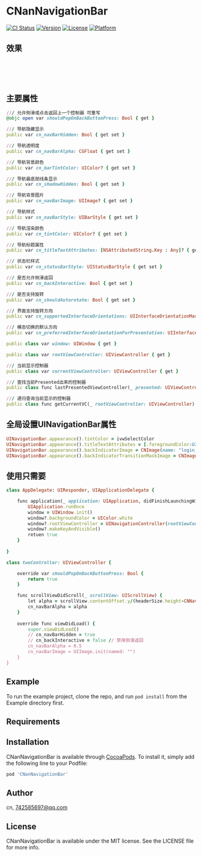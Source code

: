 # CNanNavigationBar

[![CI Status](https://img.shields.io/travis/cn/CNanNavigationBar.svg?style=flat)](https://travis-ci.org/cn/CNanNavigationBar)
[![Version](https://img.shields.io/cocoapods/v/CNanNavigationBar.svg?style=flat)](https://cocoapods.org/pods/CNanNavigationBar)
[![License](https://img.shields.io/cocoapods/l/CNanNavigationBar.svg?style=flat)](https://cocoapods.org/pods/CNanNavigationBar)
[![Platform](https://img.shields.io/cocoapods/p/CNanNavigationBar.svg?style=flat)](https://cocoapods.org/pods/CNanNavigationBar)


## 效果

![]()

![]()

![]()

![]()

![]()


## 主要属性
```ruby
/// 允许侧滑或点击返回上一个控制器 可重写
@objc open var shouldPopOnBackButtonPress: Bool { get }

/// 导航隐藏显示
public var cn_navBarHidden: Bool { get set }

/// 导航透明度
public var cn_navBarAlpha: CGFloat { get set }

/// 导航背景颜色
public var cn_barTintColor: UIColor? { get set }

/// 导航最底部线条显示
public var cn_shadowHidden: Bool { get set }

/// 导航背景图片
public var cn_navBarImage: UIImage? { get set }

/// 导航样式
public var cn_navBarStyle: UIBarStyle { get set }

/// 导航渲染颜色
public var cn_tintColor: UIColor? { get set }

/// 导航标题属性
public var cn_titleTextAttributes: [NSAttributedString.Key : Any]? { get set }

/// 状态栏样式
public var cn_statusBarStyle: UIStatusBarStyle { get set }

/// 是否允许侧滑返回
public var cn_backInteractive: Bool { get set }

/// 是否支持旋转
public var cn_shouldAutorotate: Bool { get set }

/// 界面支持旋转方向
public var cn_supportedInterfaceOrientations: UIInterfaceOrientationMask { get set }

/// 模态切换的默认方向
public var cn_preferredInterfaceOrientationForPresentation: UIInterfaceOrientation { get set }

public class var window: UIWindow { get }

public class var rootViewController: UIViewController { get }

/// 当前显示控制器
public class var currentViewController: UIViewController { get }

/// 查找当前Presented出来的控制器
public class func lastPresentedViewController(_ presented: UIViewController) -> UIViewController

/// 递归查询当前显示的控制器
public class func getCurrentVC(_ rootViewController: UIViewController) -> UIViewController
```

## 全局设置UINavigationBar属性
```ruby
UINavigationBar.appearance().tintColor = ivwSelectColor
UINavigationBar.appearance().titleTextAttributes = [.foregroundColor:UIColor.black, .font:UIFont.boldSystemFont(ofSize: 16)]
UINavigationBar.appearance().backIndicatorImage = CNImage(name: "login_back")
UINavigationBar.appearance().backIndicatorTransitionMaskImage = CNImage(name: "login_back")
```

## 使用只需要
```ruby
class AppDelegate: UIResponder, UIApplicationDelegate {

    func application(_ application: UIApplication, didFinishLaunchingWithOptions launchOptions: [UIApplication.LaunchOptionsKey: Any]?) -> Bool {
        UIApplication.runOnce
        window = UIWindow.init()
        window?.backgroundColor = UIColor.white
        window?.rootViewController = UINavigationController(rootViewController: ViewController.init())
        window?.makeKeyAndVisible()
        retuen true
    }
    
}

class twoController: UIViewController {

    override var shouldPopOnBackButtonPress: Bool {
        return true
    }

    func scrollViewDidScroll(_ scrollView: UIScrollView) { 
        let alpha = scrollView.contentOffset.y/(headerSize.height-CNNavigationBarHeight)
        cn_navBarAlpha = alpha
    }
    
    override func viewDidLoad() { 
        super.viewDidLoad()
        // cn_navBarHidden = true
        // cn_backInteractive = false // 禁用侧滑返回
        cn_navBarAlpha = 0.5
        cn_navBarImage = UIImage.init(named: "")
    }
}

```




## Example

To run the example project, clone the repo, and run `pod install` from the Example directory first.

## Requirements

## Installation

CNanNavigationBar is available through [CocoaPods](https://cocoapods.org). To install
it, simply add the following line to your Podfile:

```ruby
pod 'CNanNavigationBar'
```

## Author

cn, 742585697@qq.com

## License

CNanNavigationBar is available under the MIT license. See the LICENSE file for more info.
